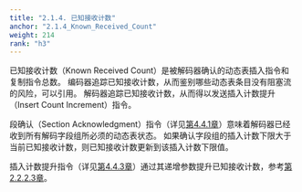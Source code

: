 ```yaml
---
title: "2.1.4. 已知接收计数"
anchor: "2.1.4_Known_Received_Count"
weight: 214
rank: "h3"
---
```


已知接收计数（Known Received Count）是被解码器确认的动态表插入指令和复制指令总数。
编码器追踪已知接收计数，从而鉴别哪些动态表条目没有阻塞流的风险，可以引用。
解码器追踪已知接收计数，从而得以发送插入计数提升（Insert Count Increment）指令。

段确认（Section Acknowledgment）指令（详见[第4.4.1章]()）意味着解码器已经收到所有解码字段组所必须的动态表状态。
如果确认字段组的插入计数下限大于当前已知接收计数，则已知接收计数更新到该插入计数下限值。

插入计数提升指令（详见[第4.4.3章]()）通过其递增参数提升已知接收计数，参考[第2.2.2.3章]()。
